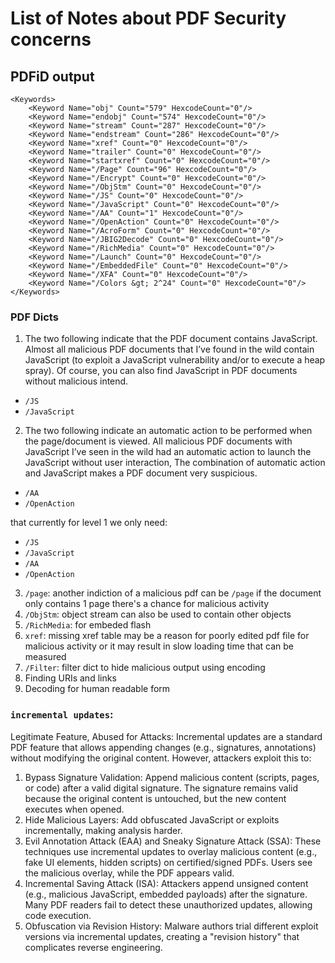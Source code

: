 # List of Notes about PDF Security concerns

## PDFiD output

```
<Keywords>
    <Keyword Name="obj" Count="579" HexcodeCount="0"/>
    <Keyword Name="endobj" Count="574" HexcodeCount="0"/>
    <Keyword Name="stream" Count="287" HexcodeCount="0"/>
    <Keyword Name="endstream" Count="286" HexcodeCount="0"/>
    <Keyword Name="xref" Count="0" HexcodeCount="0"/>
    <Keyword Name="trailer" Count="0" HexcodeCount="0"/>
    <Keyword Name="startxref" Count="0" HexcodeCount="0"/>
    <Keyword Name="/Page" Count="96" HexcodeCount="0"/>
    <Keyword Name="/Encrypt" Count="0" HexcodeCount="0"/>
    <Keyword Name="/ObjStm" Count="0" HexcodeCount="0"/>
    <Keyword Name="/JS" Count="0" HexcodeCount="0"/>
    <Keyword Name="/JavaScript" Count="0" HexcodeCount="0"/>
    <Keyword Name="/AA" Count="1" HexcodeCount="0"/>
    <Keyword Name="/OpenAction" Count="0" HexcodeCount="0"/>
    <Keyword Name="/AcroForm" Count="0" HexcodeCount="0"/>
    <Keyword Name="/JBIG2Decode" Count="0" HexcodeCount="0"/>
    <Keyword Name="/RichMedia" Count="0" HexcodeCount="0"/>
    <Keyword Name="/Launch" Count="0" HexcodeCount="0"/>
    <Keyword Name="/EmbeddedFile" Count="0" HexcodeCount="0"/>
    <Keyword Name="/XFA" Count="0" HexcodeCount="0"/>
    <Keyword Name="/Colors &gt; 2^24" Count="0" HexcodeCount="0"/>
</Keywords>
```

### PDF Dicts

1. The two following indicate that the PDF document contains JavaScript. Almost all malicious PDF
   documents that I’ve found in the wild contain JavaScript (to exploit a JavaScript vulnerability
   and/or to execute a heap spray). Of course, you can also find JavaScript in PDF documents without
   malicious intend.

- `/JS`
- `/JavaScript`

2. The two following indicate an automatic action to be performed when the page/document is viewed.
   All malicious PDF documents with JavaScript I’ve seen in the wild had an automatic action to
   launch the JavaScript without user interaction, The combination of automatic action  and
   JavaScript makes a PDF document very suspicious.

- `/AA`
- `/OpenAction`

that currently for level 1 we only need:

- `/JS`
- `/JavaScript`
- `/AA`
- `/OpenAction`

3. `/page`: another indiction of a malicious pdf can be `/page` if the document only contains 1 page
   there's a chance for malicious activity
4. `/ObjStm`: object stream can also be used to contain other objects
5. `/RichMedia`: for embeded flash
6. `xref`: missing xref table may be a reason for poorly edited pdf file for malicious activity or
   it may result in slow loading time that can be measured
7. `/Filter`: filter dict to hide malicious output using encoding
8. Finding URIs and links
9. Decoding for human readable form


### `incremental updates`:
Legitimate Feature, Abused for Attacks: Incremental updates are a standard PDF feature that allows
appending changes (e.g., signatures, annotations) without modifying the original content. However,
attackers exploit this to:

1. Bypass Signature Validation: Append malicious content (scripts, pages, or code) after a valid
digital signature. The signature remains valid because the original content is untouched, but
the new content executes when opened.
2. Hide Malicious Layers: Add obfuscated JavaScript or exploits incrementally, making analysis
harder.
3. Evil Annotation Attack (EAA) and Sneaky Signature Attack (SSA): These techniques use incremental
updates to overlay malicious content (e.g., fake UI elements, hidden scripts) on certified/signed
PDFs. Users see the malicious overlay, while the PDF appears valid.
4. Incremental Saving Attack (ISA): Attackers append unsigned content (e.g., malicious JavaScript,
embedded payloads) after the signature. Many PDF readers fail to detect these unauthorized
updates, allowing code execution.
5. Obfuscation via Revision History: Malware authors trial different exploit versions via
incremental updates, creating a "revision history" that complicates reverse engineering.
